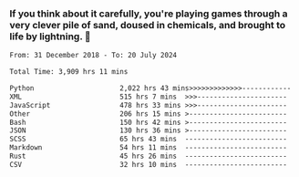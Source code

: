 ### If you think about it carefully, you're playing games through a very clever pile of sand, doused in chemicals, and brought to life by lightning.  👋


<!--START_SECTION:waka-->

```txt
From: 31 December 2018 - To: 20 July 2024

Total Time: 3,909 hrs 11 mins

Python                     2,022 hrs 43 mins>>>>>>>>>>>>>------------   51.75 %
XML                        515 hrs 7 mins  >>>----------------------   13.18 %
JavaScript                 478 hrs 33 mins >>>----------------------   12.24 %
Other                      206 hrs 15 mins >------------------------   05.28 %
Bash                       150 hrs 42 mins >------------------------   03.86 %
JSON                       130 hrs 36 mins >------------------------   03.34 %
SCSS                       65 hrs 43 mins  -------------------------   01.68 %
Markdown                   54 hrs 11 mins  -------------------------   01.39 %
Rust                       45 hrs 26 mins  -------------------------   01.16 %
CSV                        32 hrs 10 mins  -------------------------   00.82 %
```

<!--END_SECTION:waka-->
